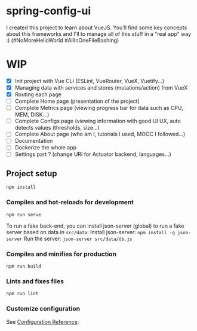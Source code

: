 # spring-config-ui

I created this project to learn about VueJS. You'll find some key concepts about this frameworks and I'll to manage all of this stuff in a "real app" way :) (#NoMoreHelloWorld #AllInOneFileBashing)

# WIP
- [x] Init project with Vue CLI (ESLint, VueRouter, VueX, Vuetify...)
- [x] Managing data with services and stores (mutations/action) from VueX
- [x] Routing each page
- [ ] Complete Home page (presentation of the project)
- [ ] Complete Metrics page (viewing progress bar for data such as CPU, MEM, DISK...)
- [ ] Complete Configs page (viewing information with good UI UX, auto detects values (thresholds, size...)
- [ ] Complete About page (who am I, tutorials I used, MOOC I followed...)
- [ ] Documentation
- [ ] Dockerize the whole app
- [ ] Settings part ? (change URI for Actuator backend, languages...)

## Project setup
```
npm install
```

### Compiles and hot-reloads for development
```
npm run serve
```

To run a fake back-end, you can install json-server (global) to run a fake server based on data in `src/data`:
Install json-server: `npm install -g json-server`
Run the server: `json-server src/data/db.js`

### Compiles and minifies for production
```
npm run build
```

### Lints and fixes files
```
npm run lint
```

### Customize configuration
See [Configuration Reference](https://cli.vuejs.org/config/).
